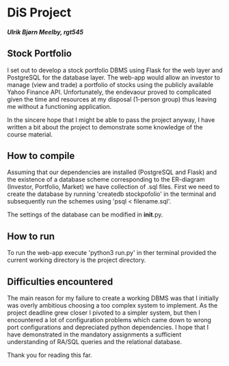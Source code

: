 # DiS Project
##### Ulrik Bjørn Meelby, rgt545

## Stock Portfolio
I set out to develop a stock portfolio DBMS using Flask for the web layer and PostgreSQL for the database layer. The web-app would allow an investor to manage (view and trade) a portfolio of stocks using the publicly available Yahoo Finance API. 
Unfortunately, the endevaour proved to complicated given the time and resources at my disposal (1-person group) thus leaving me without a functioning application. 

In the sincere hope that I might be able to pass the project anyway, I have written a bit about the project to demonstrate some knowledge of the course material.  

## How to compile
Assuming that our dependencies are installed (PostgreSQL and Flask) and the existence of a database scheme corresponding to the ER-diagram (Investor, Portfolio, Market) we have collection of .sql files. First we need to create the database by running 'createdb stockpofolio' in the terminal and subsequently run the schemes using 'psql < filename.sql'. 

The settings of the database can be modified in __init__.py.

## How to run
To run the web-app execute 'python3 run.py' in ther terminal provided the current working directory is the project directory.

## Difficulties encountered
The main reason for my failure to create a working DBMS was that I initially was overly ambitious choosing a too complex system to implement. As the project deadline grew closer I pivoted to a simpler system, but then I encountered a lot of configuration problems which came down to wrong port configurations and depreciated python dependencies. I hope that I have demonstrated in the mandatory assignments a sufficient understanding of RA/SQL queries and the relational database. 

Thank you for reading this far. 

















